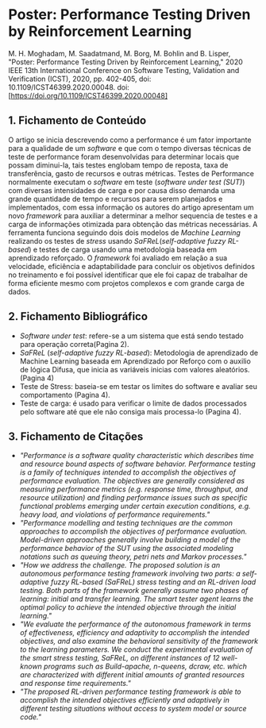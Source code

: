 # Poster: Performance Testing Driven by Reinforcement Learning

M. H. Moghadam, M. Saadatmand, M. Borg, M. Bohlin and B. Lisper, "Poster: Performance Testing Driven by Reinforcement Learning," 2020 IEEE 13th International Conference on Software Testing, Validation and Verification (ICST), 2020, pp. 402-405, doi: 10.1109/ICST46399.2020.00048. doi: [https://doi.org/10.1109/ICST46399.2020.00048]

## 1. Fichamento de Conteúdo

O artigo se inicia descrevendo como a performance é um fator importante para a qualidade de um _software_ e que com o tempo diversas técnicas de teste de performance foram desenvolvidas para determinar locais que possam diminui-la, tais testes englobam tempo de reposta, taxa de transferência, gasto de recursos e outras métricas. Testes de Performance normalmente executam o _software_ em teste (_software under test (SUT)_) com diversas intensidades de carga e por causa disso demanda uma grande quantidade de tempo e recursos para serem planejados e implementados, com essa informação os autores do artigo apresentam um novo _framework_ para auxiliar a determinar a melhor sequencia de testes e a carga de informações otimizada para obtenção das métricas necessárias. A ferramenta funciona seguindo dois dois modelos de _Machine Learning_ realizando os testes de _stress_ usando _SaFReL_(_self-adaptive fuzzy RL-based_) e testes de carga usando uma metodologia baseada em aprendizado reforçado. O _framework_ foi avaliado em relação a sua velocidade, eficiência e adaptabilidade para concluir os objetivos definidos no treinamento e foi possível identificar que ele foi capaz de trabalhar de forma eficiente mesmo com projetos complexos e com grande carga de dados.

## 2. Fichamento Bibliográfico

- _Software under test_: refere-se a um sistema que está sendo testado para operação correta(Pagina 2).
- _SaFReL_ (_self-adaptive fuzzy RL-based_): Metodologia de aprendizado de Machine Learning baseada em Aprendizado por Reforço com o auxilio de lógica Difusa, que inicia as variáveis inicias com valores aleatórios.(Pagina 4)
- Teste de Stress: baseia-se em testar os limites do software e avaliar seu comportamento (Pagina 4).
- Teste de carga: é usado para verificar o limite de dados processados pelo software até que ele não consiga mais processa-lo (Pagina 4).

## 3. Fichamento de Citações

- _"Performance is a software quality characteristic which describes time and resource bound aspects of software behavior. Performance testing is a family of techniques intended to accomplish the objectives of performance evaluation. The objectives are generally considered as measuring performance metrics (e.g. response time, throughput, and resource utilization) and finding performance issues such as specific functional problems emerging under certain execution conditions, e.g. heavy load, and violations of performance requirements."_
- _"Performance modelling and testing techniques are the common approaches to accomplish the objectives of performance evaluation. Model-driven approaches generally involve building a model of the performance behavior of the SUT using the associated modeling notations such as queuing theory, petri nets and Markov processes."_
- _"How we address the challenge. The proposed solution is an autonomous performance testing framework involving two parts: a self-adaptive fuzzy RL-based (SaFReL) stress testing and an RL-driven load testing. Both parts of the framework generally assume two phases of learning: initial and transfer learning. The smart tester agent learns the optimal policy to achieve the intended objective through the initial learning."_
- _"We evaluate the performance of the autonomous framework in terms of effectiveness, efficiency and adaptivity to accomplish the intended objectives, and also examine the behavioral sensitivity of the framework to the learning parameters. We conduct the experimental evaluation of the smart stress testing, SaFReL, on different instances of 12 well-known programs such as Build-apache, n-queens, dcraw, etc. which are characterized with different initial amounts of granted resources and response time requirements."_
- _"The proposed RL-driven performance testing framework is able to accomplish the intended objectives efficiently and adaptively in different testing situations without access to system model or source code."_
